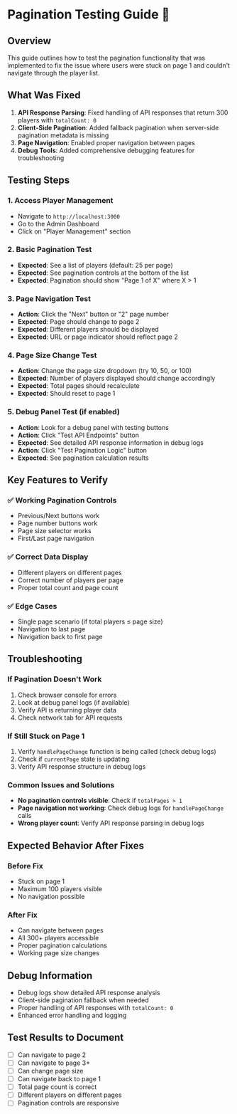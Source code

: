 # Pagination Testing Guide 🧪

## Overview

This guide outlines how to test the pagination functionality that was implemented to fix the issue where users were stuck on page 1 and couldn't navigate through the player list.

## What Was Fixed

1. **API Response Parsing**: Fixed handling of API responses that return 300 players with `totalCount: 0`
2. **Client-Side Pagination**: Added fallback pagination when server-side pagination metadata is missing
3. **Page Navigation**: Enabled proper navigation between pages
4. **Debug Tools**: Added comprehensive debugging features for troubleshooting

## Testing Steps

### 1. Access Player Management

- Navigate to `http://localhost:3000`
- Go to the Admin Dashboard
- Click on "Player Management" section

### 2. Basic Pagination Test

- **Expected**: See a list of players (default: 25 per page)
- **Expected**: See pagination controls at the bottom of the list
- **Expected**: Pagination should show "Page 1 of X" where X > 1

### 3. Page Navigation Test

- **Action**: Click the "Next" button or "2" page number
- **Expected**: Page should change to page 2
- **Expected**: Different players should be displayed
- **Expected**: URL or page indicator should reflect page 2

### 4. Page Size Change Test

- **Action**: Change the page size dropdown (try 10, 50, or 100)
- **Expected**: Number of players displayed should change accordingly
- **Expected**: Total pages should recalculate
- **Expected**: Should reset to page 1

### 5. Debug Panel Test (if enabled)

- **Action**: Look for a debug panel with testing buttons
- **Action**: Click "Test API Endpoints" button
- **Expected**: See detailed API response information in debug logs
- **Action**: Click "Test Pagination Logic" button
- **Expected**: See pagination calculation results

## Key Features to Verify

### ✅ Working Pagination Controls

- Previous/Next buttons work
- Page number buttons work
- Page size selector works
- First/Last page navigation

### ✅ Correct Data Display

- Different players on different pages
- Correct number of players per page
- Proper total count and page count

### ✅ Edge Cases

- Single page scenario (if total players ≤ page size)
- Navigation to last page
- Navigation back to first page

## Troubleshooting

### If Pagination Doesn't Work

1. Check browser console for errors
2. Look at debug panel logs (if available)
3. Verify API is returning player data
4. Check network tab for API requests

### If Still Stuck on Page 1

1. Verify `handlePageChange` function is being called (check debug logs)
2. Check if `currentPage` state is updating
3. Verify API response structure in debug logs

### Common Issues and Solutions

- **No pagination controls visible**: Check if `totalPages > 1`
- **Page navigation not working**: Check debug logs for `handlePageChange` calls
- **Wrong player count**: Verify API response parsing in debug logs

## Expected Behavior After Fixes

### Before Fix

- Stuck on page 1
- Maximum 100 players visible
- No navigation possible

### After Fix

- Can navigate between pages
- All 300+ players accessible
- Proper pagination calculations
- Working page size changes

## Debug Information

- Debug logs show detailed API response analysis
- Client-side pagination fallback when needed
- Proper handling of API responses with `totalCount: 0`
- Enhanced error handling and logging

## Test Results to Document

- [ ] Can navigate to page 2
- [ ] Can navigate to page 3+
- [ ] Can change page size
- [ ] Can navigate back to page 1
- [ ] Total page count is correct
- [ ] Different players on different pages
- [ ] Pagination controls are responsive

